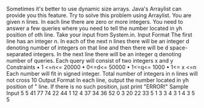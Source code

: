 Sometimes it's better to use dynamic size arrays. Java's Arraylist can provide you this feature. Try to solve this problem using Arraylist. You are given n lines. In each line there are zero or more integers. You need to answer a few queries where you need to tell the number located in yh position of oth line. Take your input from System.in. Input Format The first line has an integer n. In each of the next n lines there will be an integer d denoting number of integers on that line and then there will be d space-separated integers. In the next line there will be an integer q denoting number of queries. Each query will consist of two integers x and y Constraints • 1 <=n<= 20000 • 0<=d<= 50000 • 1<=q<= 1000 • 1<= x <=n Each number will fit in signed integer. Total number of integers in n lines will not cross 10 Output Format In each line, output the number located in yh position of " line. If there is no such position, just print "ERROR!" Sample Input 5 5 41 77 74 22 44 1 12 4 37 34 36 52 0 3 20 22 33 5 1 3 3 4 3 1 4 3 5 5
